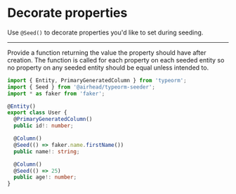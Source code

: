 # Decorate properties

Use `@Seed()` to decorate properties you'd like to set during seeding. 

---

Provide a function returning the value the
property should have after creation. The function is called for each property on each seeded entity so no property on
any seeded entity should be equal unless intended to.

```typescript
import { Entity, PrimaryGeneratedColumn } from 'typeorm';
import { Seed } from '@airhead/typeorm-seeder';
import * as faker from 'faker';

@Entity()
export class User {
  @PrimaryGeneratedColumn()
  public id!: number;

  @Column()
  @Seed(() => faker.name.firstName())
  public name!: string;

  @Column()
  @Seed(() => 25)
  public age!: number;
}
```

